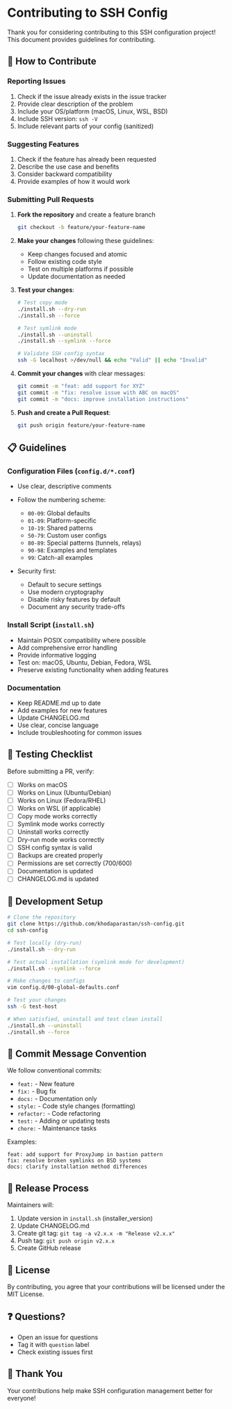 # Contributing to SSH Config

Thank you for considering contributing to this SSH configuration project! This document provides guidelines for contributing.

## 🤝 How to Contribute

### Reporting Issues

1. Check if the issue already exists in the issue tracker
2. Provide clear description of the problem
3. Include your OS/platform (macOS, Linux, WSL, BSD)
4. Include SSH version: `ssh -V`
5. Include relevant parts of your config (sanitized)

### Suggesting Features

1. Check if the feature has already been requested
2. Describe the use case and benefits
3. Consider backward compatibility
4. Provide examples of how it would work

### Submitting Pull Requests

1. **Fork the repository** and create a feature branch

   ```bash
   git checkout -b feature/your-feature-name
   ```

2. **Make your changes** following these guidelines:
   - Keep changes focused and atomic
   - Follow existing code style
   - Test on multiple platforms if possible
   - Update documentation as needed

3. **Test your changes**:

   ```bash
   # Test copy mode
   ./install.sh --dry-run
   ./install.sh --force

   # Test symlink mode
   ./install.sh --uninstall
   ./install.sh --symlink --force

   # Validate SSH config syntax
   ssh -G localhost >/dev/null && echo "Valid" || echo "Invalid"
   ```

4. **Commit your changes** with clear messages:

   ```bash
   git commit -m "feat: add support for XYZ"
   git commit -m "fix: resolve issue with ABC on macOS"
   git commit -m "docs: improve installation instructions"
   ```

5. **Push and create a Pull Request**:

   ```bash
   git push origin feature/your-feature-name
   ```

## 📋 Guidelines

### Configuration Files (`config.d/*.conf`)

- Use clear, descriptive comments
- Follow the numbering scheme:
  - `00-09`: Global defaults
  - `01-09`: Platform-specific
  - `10-19`: Shared patterns
  - `50-79`: Custom user configs
  - `80-89`: Special patterns (tunnels, relays)
  - `90-98`: Examples and templates
  - `99`: Catch-all examples

- Security first:
  - Default to secure settings
  - Use modern cryptography
  - Disable risky features by default
  - Document any security trade-offs

### Install Script (`install.sh`)

- Maintain POSIX compatibility where possible
- Add comprehensive error handling
- Provide informative logging
- Test on: macOS, Ubuntu, Debian, Fedora, WSL
- Preserve existing functionality when adding features

### Documentation

- Keep README.md up to date
- Add examples for new features
- Update CHANGELOG.md
- Use clear, concise language
- Include troubleshooting for common issues

## 🧪 Testing Checklist

Before submitting a PR, verify:

- [ ] Works on macOS
- [ ] Works on Linux (Ubuntu/Debian)
- [ ] Works on Linux (Fedora/RHEL)
- [ ] Works on WSL (if applicable)
- [ ] Copy mode works correctly
- [ ] Symlink mode works correctly
- [ ] Uninstall works correctly
- [ ] Dry-run mode works correctly
- [ ] SSH config syntax is valid
- [ ] Backups are created properly
- [ ] Permissions are set correctly (700/600)
- [ ] Documentation is updated
- [ ] CHANGELOG.md is updated

## 🔧 Development Setup

```bash
# Clone the repository
git clone https://github.com/khodaparastan/ssh-config.git
cd ssh-config

# Test locally (dry-run)
./install.sh --dry-run

# Test actual installation (symlink mode for development)
./install.sh --symlink --force

# Make changes to configs
vim config.d/00-global-defaults.conf

# Test your changes
ssh -G test-host

# When satisfied, uninstall and test clean install
./install.sh --uninstall
./install.sh --force
```

## 📝 Commit Message Convention

We follow conventional commits:

- `feat:` - New feature
- `fix:` - Bug fix
- `docs:` - Documentation only
- `style:` - Code style changes (formatting)
- `refactor:` - Code refactoring
- `test:` - Adding or updating tests
- `chore:` - Maintenance tasks

Examples:

```text
feat: add support for ProxyJump in bastion pattern
fix: resolve broken symlinks on BSD systems
docs: clarify installation method differences
```

## 🚀 Release Process

Maintainers will:

1. Update version in `install.sh` (installer_version)
2. Update CHANGELOG.md
3. Create git tag: `git tag -a v2.x.x -m "Release v2.x.x"`
4. Push tag: `git push origin v2.x.x`
5. Create GitHub release

## 📄 License

By contributing, you agree that your contributions will be licensed under the MIT License.

## ❓ Questions?

- Open an issue for questions
- Tag it with `question` label
- Check existing issues first

## 🙏 Thank You

Your contributions help make SSH configuration management better for everyone!
